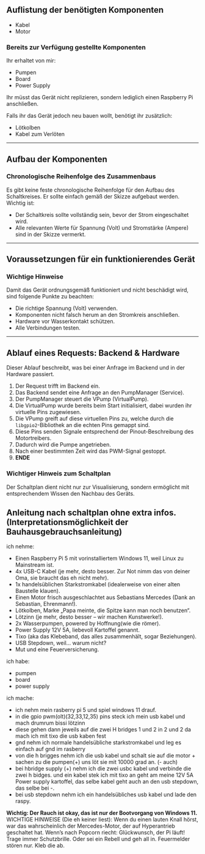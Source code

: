 ## Auflistung der benötigten Komponenten

- Kabel
 - Motor
   
### Bereits zur Verfügung gestellte Komponenten
Ihr erhaltet von mir:
- Pumpen
- Board
- Power Supply

Ihr müsst das Gerät nicht replizieren, sondern lediglich einen Raspberry Pi anschließen.

Falls ihr das Gerät jedoch neu bauen wollt, benötigt ihr zusätzlich:
- Lötkolben
- Kabel zum Verlöten

---

## Aufbau der Komponenten

### Chronologische Reihenfolge des Zusammenbaus
Es gibt keine feste chronologische Reihenfolge für den Aufbau des Schaltkreises. Er sollte einfach gemäß der Skizze aufgebaut werden. Wichtig ist:
- Der Schaltkreis sollte vollständig sein, bevor der Strom eingeschaltet wird.
- Alle relevanten Werte für Spannung (Volt) und Stromstärke (Ampere) sind in der Skizze vermerkt.

---

## Voraussetzungen für ein funktionierendes Gerät

### Wichtige Hinweise
Damit das Gerät ordnungsgemäß funktioniert und nicht beschädigt wird, sind folgende Punkte zu beachten:
- Die richtige Spannung (Volt) verwenden.
- Komponenten nicht falsch herum an den Stromkreis anschließen.
- Hardware vor Wasserkontakt schützen.
- Alle Verbindungen testen.

---

## Ablauf eines Requests: Backend & Hardware

Dieser Ablauf beschreibt, was bei einer Anfrage im Backend und in der Hardware passiert.

1. Der Request trifft im Backend ein.
2. Das Backend sendet eine Anfrage an den PumpManager (Service).
3. Der PumpManager steuert die VPump (VirtualPump).
4. Die VirtualPump wurde bereits beim Start initialisiert, dabei wurden ihr virtuelle Pins zugewiesen.
5. Die VPump greift auf diese virtuellen Pins zu, welche durch die `libgpio2`-Bibliothek an die echten Pins gemappt sind.
6. Diese Pins senden Signale entsprechend der Pinout-Beschreibung des Motortreibers.
7. Dadurch wird die Pumpe angetrieben.
8. Nach einer bestimmten Zeit wird das PWM-Signal gestoppt.
9. **ENDE**

### Wichtiger Hinweis zum Schaltplan
Der Schaltplan dient nicht nur zur Visualisierung, sondern ermöglicht mit entsprechendem Wissen den Nachbau des Geräts.

## Anleitung nach schaltplan ohne extra infos.(Interpretationsmöglichkeit der Bauhausgebrauchsanleitung)
ich nehme:
- Einen Raspberry Pi 5 mit vorinstalliertem Windows 11, weil Linux zu Mainstream ist.
- 4x USB-C Kabel (je mehr, desto besser. Zur Not nimm das von deiner Oma, sie braucht das eh nicht mehr).
- 1x handelsüblichen Starkstromkabel (idealerweise von einer alten Baustelle klauen).
- Einen Motor frisch ausgeschlachtet aus Sebastians Mercedes (Dank an Sebastian, Ehrenmann!).
- Lötkolben, Marke „Papa meinte, die Spitze kann man noch benutzen“.
- Lötzinn (je mehr, desto besser – wir machen Kunstwerke!).
- 2x Wasserpumpen, powered by Hoffnung(wie die römer).
- Power Supply 12V 5A, liebevoll Kartoffel genannt.
- Tixo (aka das Klebeband, das alles zusammenhält, sogar Beziehungen).
- USB Stepdown, weil... warum nicht?
- Mut und eine Feuerversicherung.

ich habe:
* pumpen
* board
* power supply

ich mache:
* ich nehm mein rasberry pi 5 und spiel windows 11 drauf.
* in die gpio pwm(olt)(32,33,12,35) pins steck ich mein usb kabel und mach drumrum bissi lötzinn
* diese gehen dann jeweils auf die zwei H bridges 1 und 2 in 2 und 2 da mach ich mit tixo die usb kaben fest
* gnd nehm ich normale handelsübliche starkstromkabel und leg es einfach auf gnd im rasberry
* von die h brigges nehm ich die usb kabel und schalt sie auf die motor + sachen zu die pumpen(+) uns löt sie mit 10000 grad an. (- auch)
* bei hbridge supply (+) nehm ich die zwei usbc kabel und verbinde die zwei h bidges. und ein kabel stek ich mit tixo an geht am meine 12V 5A Power supply kartoffel, das selbe kabel geht auch an den usb stepdown, das selbe bei -.
* bei usb stepdown nehm ich ein handelsübliches usb kabel und lade den raspy.

**Wichtig: Der Rauch ist okay, das ist nur der Bootvorgang von Windows 11.**
WICHTIGE HINWEISE (Die eh keiner liest):
Wenn du einen lauten Knall hörst, war das wahrscheinlich der Mercedes-Motor, der auf Hyperantrieb geschaltet hat.
Wenn’s nach Popcorn riecht: Glückwunsch, der Pi läuft!
Trage immer Schutzbrille. Oder sei ein Rebell und geh all in.
Feuermelder stören nur. Kleb die ab.
